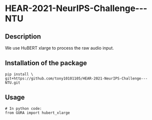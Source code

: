 # HEAR-2021-NeurIPS-Challenge---NTU

## Description

We use HuBERT xlarge to process the raw audio input.

## Installation of the package

```shell
pip install \
git+https://github.com/tony10101105/HEAR-2021-NeurIPS-Challenge---NTU.git
```

## Usage

```python3
# In python code:
from GURA import hubert_xlarge
```

